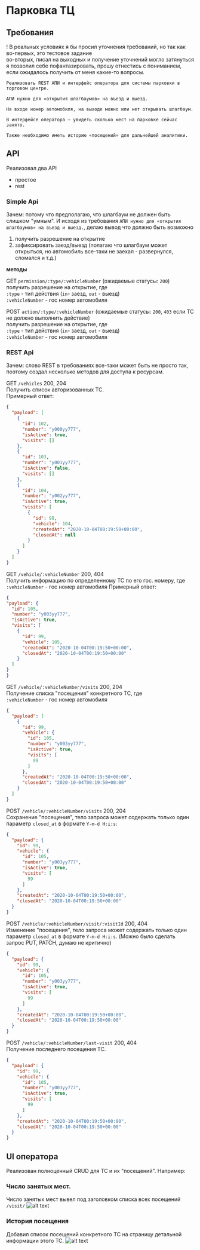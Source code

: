 # Парковка ТЦ
 
## Требования
!  В реальных условиях я бы просил уточнения требований, но так как  
   во-первых, это тестовое задание  
   во-вторых, писал на выходных и получение уточнений могло затянуться  
я позволил себе пофантазировать, прошу отнестись с пониманием, если ожидалось получить от меня какие-то вопросы.

```text
Реализовать REST АПИ и интерфейс оператора для системы парковки в торговом центре.

АПИ нужно для «открытия шлагбаумов» на въезд и выезд.

На входе номер автомобиля, на выходе можно или нет открывать шлагбаум.

В интерфейсе оператора – увидеть сколько мест на парковке сейчас занято.

Также необходимо иметь историю «посещений» для дальнейшей аналитики.
```

## API
Реализовал два API
+ простое
+ rest

### Simple Api

Зачем: потому что предполагаю, что шлагбаум не должен быть слишком "умным". И исходя из требования `АПИ нужно для «открытия шлагбаумов» на въезд и выезд.`, делаю вывод что должно быть возможно  
1. получить разрешение на открытие
2. зафиксировать заезд/выезд (полагаю что шлагбаум может открыться, но автомобиль все-таки не заехал - развернулся, сломался и т.д.) 

__методы__

GET `permission/:type/:vehicleNumber` (ожидаемые статусы: `200`)  
  получить разрешение на открытие, где  
  `:type` - тип действия (`in`- заезд, `out` - выезд)  
  `:vehicleNumber` - гос номер автомобиля

POST `action/:type/:vehicleNumber` (ожидаемые статусы: `200`, `403` если ТС не должно выполнить действие)  
  получить разрешение на открытие, где  
  `:type` - тип действия (`in`- заезд, `out` - выезд)  
  `:vehicleNumber` - гос номер автомобиля

### REST Api
Зачем: слово REST в требованиях все-таки может быть не просто так, поэтому создал несколько методов для доступа к ресурсам.

GET `/vehicles` 200, 204  
  Получить список авторизованных ТС.  
  Примерный ответ:
```json
{
  "payload": [
    {
      "id": 102,
      "number": "y000yy777",
      "isActive": true,
      "visits": []
    },
    {
      "id": 103,
      "number": "y001yy777",
      "isActive": false,
      "visits": []
    },
    {
      "id": 104,
      "number": "y002yy777",
      "isActive": true,
      "visits": [
        {
          "id": 98,
          "vehicle": 104,
          "createdAt": "2020-10-04T00:19:50+00:00",
          "closedAt": null
        }
      ]
    }
  ]
}
```
GET `/vehicle/:vehicleNumber` 200, 404  
    Получить информацию по определенному ТС по его гос. номеру, где  
  `:vehicleNumber` - гос номер автомобиля
  Примерный ответ:
  ```json
{
  "payload": {
    "id": 105,
    "number": "y003yy777",
    "isActive": true,
    "visits": [
      {
        "id": 99,
        "vehicle": 105,
        "createdAt": "2020-10-04T00:19:50+00:00",
        "closedAt": "2020-10-04T00:19:50+00:00"
      }
    ]
  }
}
```

GET `/vehicle/:vehicleNumber/visits` 200, 204  
  Получение списка "посещения" конкретного ТС, где  
  `:vehicleNumber` - гос номер автомобиля

```json
{
  "payload": [
    {
      "id": 99,
      "vehicle": {
        "id": 105,
        "number": "y003yy777",
        "isActive": true,
        "visits": [
          99
        ]
      },
      "createdAt": "2020-10-04T00:19:50+00:00",
      "closedAt": "2020-10-04T00:19:50+00:00"
    }
  ]
}
```
POST `/vehicle/:vehicleNumber/visits` 200, 204  
Сохранение "посещения", тело запроса может содержать только один параметр `closed_at` в формате `Y-m-d H:i:s`: 

```json
{
  "payload": {
    "id": 99,
    "vehicle": {
      "id": 105,
      "number": "y003yy777",
      "isActive": true,
      "visits": [
        99
      ]
    },
    "createdAt": "2020-10-04T00:19:50+00:00",
    "closedAt": "2020-10-04T00:19:50+00:00"
  }
}
```

POST `/vehicle/:vehicleNumber/visit/:visitId` 200, 404  
Изменение "посещения", тело запроса может содержать только один параметр `closed_at` в формате `Y-m-d H:i:s`. (Можно было сделать запрос PUT, PATCH, думаю не критично)

```json
{
  "payload": {
    "id": 99,
    "vehicle": {
      "id": 105,
      "number": "y003yy777",
      "isActive": true,
      "visits": [
        99
      ]
    },
    "createdAt": "2020-10-04T00:19:50+00:00",
    "closedAt": "2020-10-04T00:19:50+00:00"
  }
}
```

POST `/vehicle/:vehicleNumber/last-visit` 200, 404  
Получение последнего посещения ТС.

```json
{
  "payload": {
    "id": 99,
    "vehicle": {
      "id": 105,
      "number": "y003yy777",
      "isActive": true,
      "visits": [
        99
      ]
    },
    "createdAt": "2020-10-04T00:19:50+00:00",
    "closedAt": "2020-10-04T00:19:50+00:00"
  }
}
```

## UI оператора
Реализован полноценный CRUD для ТС и их "посещений". Например:

### Число занятых мест.
Число занятых мест вывел под заголовком списка всех посещений `/visit/` 
![alt text](https://github.com/smamykin/project_j3__proto/blob/main/readme_assets/vehicle_list.jpg?raw=true)

### История посещения
Добавил список посещений конкретного ТС на страницу детальной информации этого ТС.
![alt text](https://github.com/smamykin/project_j3__proto/blob/main/readme_assets/image.jpg?raw=true)
